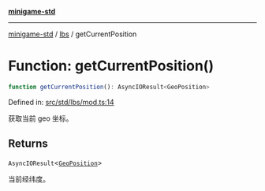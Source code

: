 [**minigame-std**](../../../README.md)

***

[minigame-std](../../../README.md) / [lbs](../README.md) / getCurrentPosition

# Function: getCurrentPosition()

```ts
function getCurrentPosition(): AsyncIOResult<GeoPosition>
```

Defined in: [src/std/lbs/mod.ts:14](https://github.com/JiangJie/minigame-std/blob/fdb22241c47c2e98329a4c62befde728957e03ee/src/std/lbs/mod.ts#L14)

获取当前 geo 坐标。

## Returns

`AsyncIOResult`\<[`GeoPosition`](../interfaces/GeoPosition.md)\>

当前经纬度。
